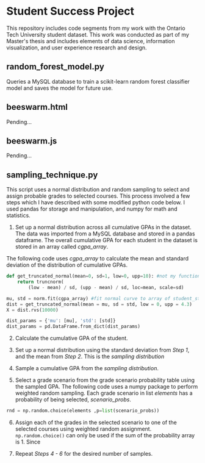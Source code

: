 # Student Success Project

This repository includes code segments from my work with the Ontario Tech University student dataset. This work was conducted as part of my Master's thesis and includes elements of data science, information visualization, and user experience research and design.

## random_forest_model.py

Queries a MySQL database to train a scikit-learn random forest classifier model and saves the model for future use.

## beeswarm.html
Pending...

## beeswarm.js
Pending...

## sampling_technique.py

This script uses a normal distribution and random sampling to select and assign probable grades to selected courses. This process involved a few steps which I have described with some modified python code below. I used pandas for storage and manipulation, and numpy for math and statistics.

1. Set up a normal distribution across all cumulative GPAs in the dataset. The data was imported from a MySQL database and stored in a pandas dataframe. The overall cumulative GPA for each student in the dataset is stored in an array called *cgpa_array*.

  The following code uses *cgpa_array* to calculate the mean and standard deviation of the distribution of cumulative GPAs.

  ```Python
  def get_truncated_normal(mean=0, sd=1, low=0, upp=10): #not my function
      return truncnorm(
          (low - mean) / sd, (upp - mean) / sd, loc=mean, scale=sd)
```
  ```Python
  mu, std = norm.fit(cgpa_array) #fit normal curve to array of student_stds (std_arr)
  dist = get_truncated_normal(mean = mu, sd = std, low = 0, upp = 4.3)
  X = dist.rvs(10000)

  dist_params = {'mu': [mu], 'std': [std]}
  dist_params = pd.DataFrame.from_dict(dist_params)
```

2. Calculate the cumulative GPA of the student.

3. Set up a normal distribution using the standard deviation from *Step 1*, and the mean from *Step 2*. This is the *sampling distribution*

4. Sample a cumulative GPA from the *sampling distribution*.

5. Select a grade scenario from the grade scenario probability table using the sampled GPA. The following code uses a numpy package to perform weighted random sampling. Each grade scenario in list *elements* has a probability of being selected, *scenario_probs*.

  ```Python
  rnd = np.random.choice(elements ,p=list(scenario_probs))
  ```

6. Assign each of the grades in the selected scenario to one of the selected courses using weighted random assignment. `np.random.choice()` can only be used if the sum of the probability array is 1. Since


7. Repeat *Steps 4 - 6* for the desired number of samples.
